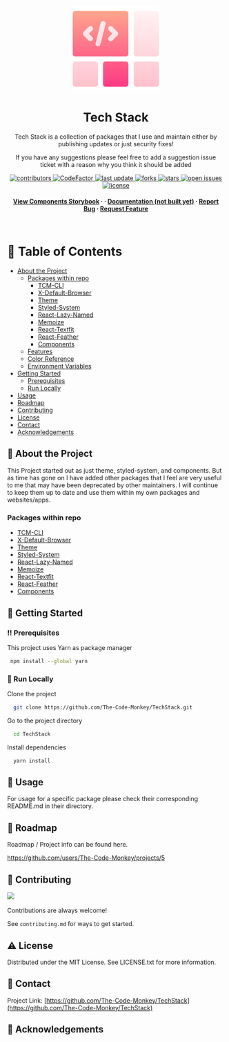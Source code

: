 <div align="center">

  <img src="logo.png" alt="logo" width="200" height="auto" />
  <h1>Tech Stack</h1>
  
  <p>
    Tech Stack is a collection of packages that I use and maintain either by publishing updates or just security fixes! 
  </p>
  
  <p>
    If you have any suggestions please feel free to add a suggestion issue ticket with a reason why you think it should be added
  </p>
  
  
<!-- Badges -->
<p>
  <a href="https://github.com/The-Code-Monkey/TechStack/graphs/contributors">
    <img src="https://img.shields.io/github/contributors/The-Code-Monkey/TechStack" alt="contributors" />
  </a>
  <a href="https://www.codefactor.io/repository/github/The-Code-Monkey/TechStack">
    <img src="https://www.codefactor.io/repository/github/The-Code-Monkey/TechStack/badge" alt="CodeFactor" />
  </a>
  <a href="">
    <img src="https://img.shields.io/github/last-commit/The-Code-Monkey/TechStack" alt="last update" />
  </a>
  <a href="https://github.com/The-Code-Monkey/TechStack/network/members">
    <img src="https://img.shields.io/github/forks/The-Code-Monkey/TechStack" alt="forks" />
  </a>
  <a href="https://github.com/The-Code-Monkey/TechStack/stargazers">
    <img src="https://img.shields.io/github/stars/The-Code-Monkey/TechStack" alt="stars" />
  </a>
  <a href="https://github.com/The-Code-Monkey/TechStack/issues/">
    <img src="https://img.shields.io/github/issues/The-Code-Monkey/TechStack" alt="open issues" />
  </a>
  <a href="https://github.com/The-Code-Monkey/TechStack/blob/master/LICENSE">
    <img src="https://img.shields.io/github/license/The-Code-Monkey/TechStack.svg" alt="license" />
  </a>
</p>
   
<h4>
    <a href="https://dev--6278c83eb59351004aa9a718.chromatic.com">View Components Storybook</a>
  <span> · </span>
<!--     <a href="https://tech-stack-react-cms.vercel.app/">View React CMS Demo</a> -->
  <span> · </span>
    <a href="https://github.com/The-Code-Monkey/TechStack">Documentation (not built yet)</a>
  <span> · </span>
    <a href="https://github.com/The-Code-Monkey/TechStack/issues/">Report Bug</a>
  <span> · </span>
    <a href="https://github.com/The-Code-Monkey/TechStack/issues/">Request Feature</a>
  </h4>
</div>

<br />

<!-- Table of Contents -->
# :notebook_with_decorative_cover: Table of Contents

- [About the Project](#star2-about-the-project)
  * [Packages within repo](#packages-within-repo)
    - [TCM-CLI](https://github.com/The-Code-Monkey/TechStack/tree/dev/packages/tcm-cli)
    - [X-Default-Browser](https://github.com/The-Code-Monkey/TechStack/tree/dev/packages/x-default-browser)
    - [Theme](https://github.com/The-Code-Monkey/TechStack/tree/dev/packages/theme)
    - [Styled-System](https://github.com/The-Code-Monkey/TechStack/tree/dev/packages/styled-system)
    - [React-Lazy-Named](https://github.com/The-Code-Monkey/TechStack/tree/dev/packages/react-lazy-named)
    - [Memoize](https://github.com/The-Code-Monkey/TechStack/tree/dev/packages/memoize)
    - [React-Textfit](https://github.com/The-Code-Monkey/TechStack/tree/dev/packages/react-textfit)
    - [React-Feather](https://github.com/The-Code-Monkey/TechStack/tree/dev/packages/react-feather)
    - [Components](https://github.com/The-Code-Monkey/TechStack/tree/dev/packages/components)
  * [Features](#dart-features)
  * [Color Reference](#art-color-reference)
  * [Environment Variables](#key-environment-variables)
- [Getting Started](#toolbox-getting-started)
  * [Prerequisites](#bangbang-prerequisites)
  * [Run Locally](#running-run-locally)
- [Usage](#eyes-usage)
- [Roadmap](#compass-roadmap)
- [Contributing](#wave-contributing)
- [License](#warning-license)
- [Contact](#handshake-contact)
- [Acknowledgements](#gem-acknowledgements)

  

<!-- About the Project -->
## :star2: About the Project

This Project started out as just theme, styled-system, and components. But as time has gone on I have added other packages that I feel are very useful to me that may have been deprecated by other maintainers. I will continue to keep them up to date and use them within my own packages and websites/apps.


<!-- Packages within repo -->
### Packages within repo

  - [TCM-CLI](https://github.com/The-Code-Monkey/TechStack/tree/dev/packages/tcm-cli)
  - [X-Default-Browser](https://github.com/The-Code-Monkey/TechStack/tree/dev/packages/x-default-browser)
  - [Theme](https://github.com/The-Code-Monkey/TechStack/tree/dev/packages/theme)
  - [Styled-System](https://github.com/The-Code-Monkey/TechStack/tree/dev/packages/styled-system)
  - [React-Lazy-Named](https://github.com/The-Code-Monkey/TechStack/tree/dev/packages/react-lazy-named)
  - [Memoize](https://github.com/The-Code-Monkey/TechStack/tree/dev/packages/memoize)
  - [React-Textfit](https://github.com/The-Code-Monkey/TechStack/tree/dev/packages/react-textfit)
  - [React-Feather](https://github.com/The-Code-Monkey/TechStack/tree/dev/packages/react-feather)
  - [Components](https://github.com/The-Code-Monkey/TechStack/tree/dev/packages/components)

<!-- Getting Started -->
## 	:toolbox: Getting Started

<!-- Prerequisites -->
### :bangbang: Prerequisites

This project uses Yarn as package manager

```bash
 npm install --global yarn
```

<!-- Run Locally -->
### :running: Run Locally

Clone the project

```bash
  git clone https://github.com/The-Code-Monkey/TechStack.git
```

Go to the project directory

```bash
  cd TechStack
```

Install dependencies

```bash
  yarn install
```


<!-- Usage -->
## :eyes: Usage

For usage for a specific package please check their corresponding README.md in their directory.

<!-- Roadmap -->
## :compass: Roadmap

Roadmap / Project info can be found here.

https://github.com/users/The-Code-Monkey/projects/5


<!-- Contributing -->
## :wave: Contributing

<a href="https://github.com/The-Code-Monkey/TechStack/graphs/contributors">
  <img src="https://contrib.rocks/image?repo=The-Code-Monkey/TechStack" />
</a>


Contributions are always welcome!

See `contributing.md` for ways to get started.


<!-- License -->
## :warning: License

Distributed under the MIT License. See LICENSE.txt for more information.


<!-- Contact -->
## :handshake: Contact

Project Link: [https://github.com/The-Code-Monkey/TechStack](https://github.com/The-Code-Monkey/TechStack)


<!-- Acknowledgments -->
## :gem: Acknowledgements
